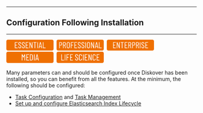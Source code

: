 ___
## Configuration Following Installation
___

<img src="images/button_edition_essential.png" width="125">&nbsp;&nbsp;<img src="images/button_edition_professional.png" width="125">&nbsp;&nbsp;<img src="images/button_edition_enterprise.png" width="125">&nbsp;&nbsp;<img src="images/button_edition_media.png" width="125">&nbsp;&nbsp;<img src="images/button_edition_life_science.png" width="125">

Many parameters can and should be configured once Diskover has been installed, so you can benefit from all the features. At the minimum, the following should be configured:

- [Task Configuration](https://docs.diskoverdata.com/diskover_configuration_and_administration_guide/#task-configuration-files) and [Task Management](https://docs.diskoverdata.com/diskover_configuration_and_administration_guide/#task-management)
- [Set up and configure Elasticsearch Index Lifecycle](https://docs.diskoverdata.com/diskover_configuration_and_administration_guide/#elasticsearch-index-management)
